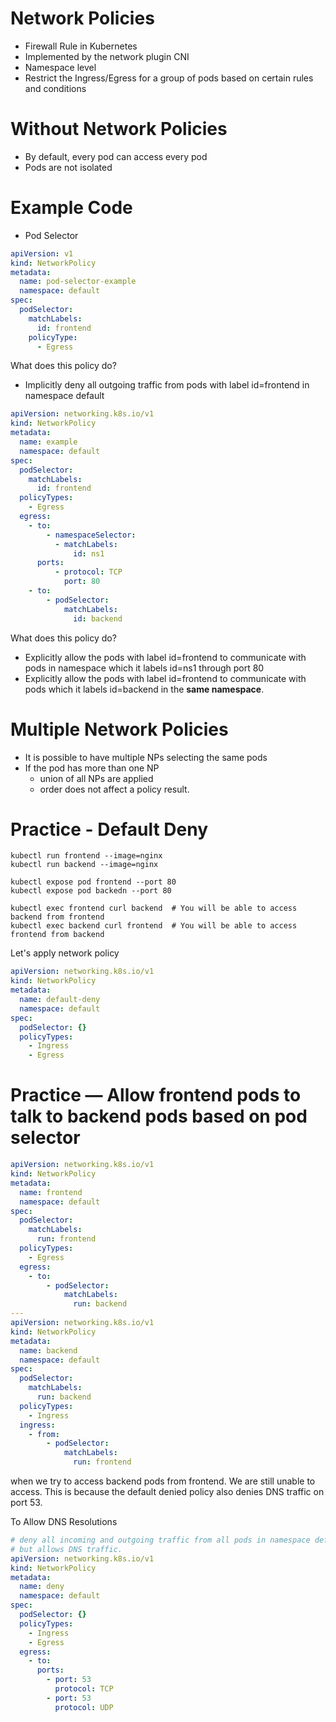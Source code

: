 # Network Policies

- Firewall Rule in Kubernetes
- Implemented by the network plugin CNI
- Namespace level
- Restrict the Ingress/Egress for a group of pods based on certain rules and conditions



# Without Network Policies
- By default, every pod can access every pod
- Pods are not isolated 

# Example Code 
- Pod Selector
```yaml
apiVersion: v1
kind: NetworkPolicy
metadata:
  name: pod-selector-example
  namespace: default
spec:
  podSelector:
    matchLabels:
      id: frontend
    policyType:
      - Egress
```
What does this policy do?
- Implicitly deny all outgoing traffic from pods with label id=frontend in namespace default

```yaml
apiVersion: networking.k8s.io/v1
kind: NetworkPolicy
metadata:
  name: example
  namespace: default
spec:
  podSelector:
    matchLabels:
      id: frontend
  policyTypes:
    - Egress
  egress:
    - to: 
        - namespaceSelector:
          - matchLabels:
              id: ns1
      ports:
          - protocol: TCP
            port: 80
    - to:
        - podSelector:
            matchLabels:
              id: backend
```
What does this policy do?
- Explicitly allow the pods with label id=frontend to communicate with pods in namespace which it labels id=ns1 through port 80
- Explicitly allow the pods with label id=frontend to communicate with pods which it labels id=backend in the **same namespace**.

# Multiple Network Policies
- It is possible to have multiple NPs selecting the same pods
- If the pod has more than one NP
  - union of all NPs are applied
  - order does not affect a policy result.

# Practice - Default Deny
```shell
kubectl run frontend --image=nginx
kubectl run backend --image=nginx

kubectl expose pod frontend --port 80
kubectl expose pod backedn --port 80

kubectl exec frontend curl backend  # You will be able to access backend from frontend
kubectl exec backend curl frontend  # You will be able to access frontend from backend
```
Let's apply network policy
```yaml
apiVersion: networking.k8s.io/v1
kind: NetworkPolicy
metadata:
  name: default-deny
  namespace: default
spec:
  podSelector: {}
  policyTypes:
    - Ingress
    - Egress
```
# Practice — Allow frontend pods to talk to backend pods based on pod selector
```yaml
apiVersion: networking.k8s.io/v1
kind: NetworkPolicy
metadata:
  name: frontend
  namespace: default
spec:
  podSelector:
    matchLabels:
      run: frontend
  policyTypes:
    - Egress
  egress:
    - to:
        - podSelector:
            matchLabels:
              run: backend
---
apiVersion: networking.k8s.io/v1
kind: NetworkPolicy
metadata:
  name: backend
  namespace: default
spec:
  podSelector:
    matchLabels:
      run: backend
  policyTypes:
    - Ingress
  ingress:
    - from:
        - podSelector:
            matchLabels:
              run: frontend
```
when we try to access backend pods from frontend. We are still unable to access. 
This is because the default denied policy also denies DNS traffic on port 53.

To Allow DNS Resolutions
```yaml
# deny all incoming and outgoing traffic from all pods in namespace default
# but allows DNS traffic. 
apiVersion: networking.k8s.io/v1
kind: NetworkPolicy
metadata:
  name: deny
  namespace: default
spec:
  podSelector: {}
  policyTypes:
    - Ingress
    - Egress
  egress:
    - to:
      ports:
        - port: 53
          protocol: TCP
        - port: 53
          protocol: UDP
```
